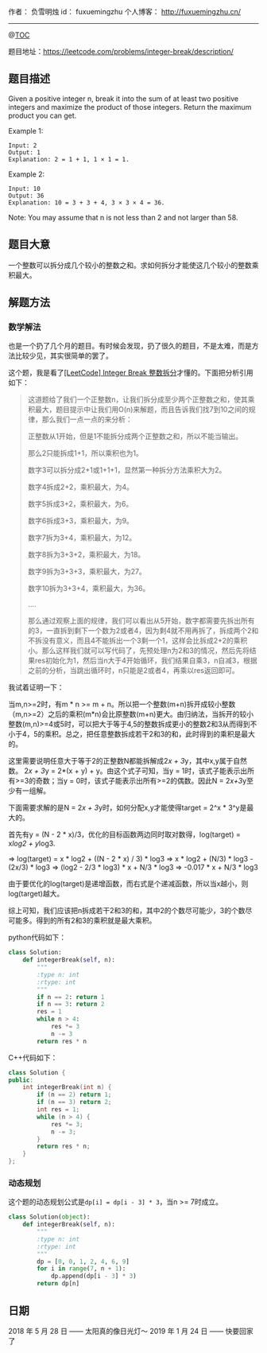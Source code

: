 
作者： 负雪明烛
id：	fuxuemingzhu
个人博客：	http://fuxuemingzhu.cn/

---
@[TOC](目录)

题目地址：https://leetcode.com/problems/integer-break/description/

## 题目描述


Given a positive integer n, break it into the sum of at least two positive integers and maximize the product of those integers. Return the maximum product you can get.

Example 1:

	Input: 2
	Output: 1
	Explanation: 2 = 1 + 1, 1 × 1 = 1.

Example 2:

	Input: 10
	Output: 36
	Explanation: 10 = 3 + 3 + 4, 3 × 3 × 4 = 36.

Note: You may assume that n is not less than 2 and not larger than 58.

## 题目大意

一个整数可以拆分成几个较小的整数之和。求如何拆分才能使这几个较小的整数乘积最大。

## 解题方法

### 数学解法

也是一个扔了几个月的题目。有时候会发现，扔了很久的题目，不是太难，而是方法比较少见，其实很简单的罢了。


这个题，我是看了[\[LeetCode\] Integer Break 整数拆分][1]才懂的。下面把分析引用如下：


> 这道题给了我们一个正整数n，让我们拆分成至少两个正整数之和，使其乘积最大，题目提示中让我们用O(n)来解题，而且告诉我们找7到10之间的规律，那么我们一点一点的来分析：
> 
> 正整数从1开始，但是1不能拆分成两个正整数之和，所以不能当输出。
> 
> 那么2只能拆成1+1，所以乘积也为1。
> 
> 数字3可以拆分成2+1或1+1+1，显然第一种拆分方法乘积大为2。
> 
> 数字4拆成2+2，乘积最大，为4。
> 
> 数字5拆成3+2，乘积最大，为6。
> 
> 数字6拆成3+3，乘积最大，为9。
> 
> 数字7拆为3+4，乘积最大，为12。
> 
> 数字8拆为3+3+2，乘积最大，为18。
> 
> 数字9拆为3+3+3，乘积最大，为27。
> 
> 数字10拆为3+3+4，乘积最大，为36。
> 
> ....
> 
> 那么通过观察上面的规律，我们可以看出从5开始，数字都需要先拆出所有的3，一直拆到剩下一个数为2或者4，因为剩4就不用再拆了，拆成两个2和不拆没有意义，而且4不能拆出一个3剩一个1，这样会比拆成2+2的乘积小。那么这样我们就可以写代码了，先预处理n为2和3的情况，然后先将结果res初始化为1，然后当n大于4开始循环，我们结果自乘3，n自减3，根据之前的分析，当跳出循环时，n只能是2或者4，再乘以res返回即可。

我试着证明一下：

当m,n>=2时，有m * n >= m + n。所以把一个整数(m+n)拆开成较小整数（m,n>=2）之后的乘积(m*n)会比原整数(m+n)更大。由归纳法，当拆开的较小整数(m,n)>=4或5时，可以把大于等于4,5的整数拆成更小的整数2和3从而得到不小于4，5的乘积。总之，把任意整数拆成若干2和3的和，此时得到的乘积是最大的。

这里需要说明任意大于等于2的正整数N都能拆解成2*x + 3*y，其中x,y属于自然数。 2*x + 3*y = 2*(x + y) + y。由这个式子可知，当y = 1时，该式子能表示出所有>=3的奇数；当y = 0时，该式子能表示出所有>=2的偶数。因此N = 2*x+3*y至少有一组解。

下面需要求解的是N = 2*x + 3*y时，如何分配x,y才能使得target = 2^x * 3^y是最大的。

首先有y = (N - 2 * x)/3，优化的目标函数两边同时取对数得，log(target) = x*log2 + y*log3.

⇒ log(target) = x * log2 + ((N - 2 * x) / 3) * log3
⇒ x * log2 + (N/3) * log3 - (2x/3) * log3
⇒ (log2 - 2/3 * log3) * x + N/3 * log3
⇒ -0.017 * x + N/3 * log3

由于要优化的log(target)是递增函数，而右式是个递减函数，所以当x越小，则log(target)越大。

综上可知，我们应该把n拆成若干2和3的和，其中2的个数尽可能少，3的个数尽可能多。得到的所有2和3的乘积就是最大乘积。


python代码如下：

```python
class Solution:
    def integerBreak(self, n):
        """
        :type n: int
        :rtype: int
        """
        if n == 2: return 1
        if n == 3: return 2
        res = 1
        while n > 4:
            res *= 3
            n -= 3
        return res * n
```

C++代码如下：

```cpp
class Solution {
public:
    int integerBreak(int n) {
        if (n == 2) return 1;
        if (n == 3) return 2;
        int res = 1;
        while (n > 4) {
            res *= 3;
            n -= 3;
        }
        return res * n;
    }
};
```


### 动态规划
这个题的动态规划公式是``dp[i] = dp[i - 3] * 3``，当n >= 7时成立。

```python
class Solution(object):
    def integerBreak(self, n):
        """
        :type n: int
        :rtype: int
        """
        dp = [0, 0, 1, 2, 4, 6, 9]
        for i in range(7, n + 1):
            dp.append(dp[i - 3] * 3)
        return dp[n]
```


## 日期

2018 年 5 月 28 日 —— 太阳真的像日光灯～
2019 年 1 月 24 日 —— 快要回家了


  [1]: http://www.cnblogs.com/grandyang/p/5411919.html
